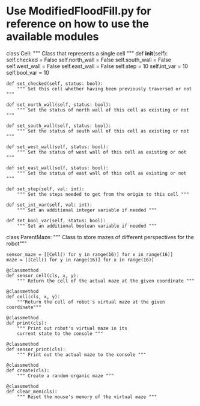 # Use ModifiedFloodFill.py for reference on how to use the available modules

class Cell:
    """ Class that represents a single cell """
    def __init__(self):
        self.checked = False
        self.north_wall = False
        self.south_wall = False
        self.west_wall = False
        self.east_wall = False
        self.step = 10
        self.int_var = 10
        self.bool_var = 10

    def set_checked(self, status: bool):
        """ Set this cell whether having been previously traversed or not """

    def set_north_wall(self, status: bool):
        """ Set the status of north wall of this cell as existing or not """

    def set_south_wall(self, status: bool):
        """ Set the status of south wall of this cell as existing or not """

    def set_west_wall(self, status: bool):
        """ Set the status of west wall of this cell as existing or not """

    def set_east_wall(self, status: bool):
        """ Set the status of east wall of this cell as existing or not """

    def set_step(self, val: int):
        """ Set the steps needed to get from the origin to this cell """

    def set_int_var(self, val: int):
        """ Set an additional integer variable if needed """

    def set_bool_var(self, status: bool):
        """ Set an additional boolean variable if needed """

class ParentMaze:
    """ Class to store mazes of different perspectives for the robot"""

    sensor_maze = [[Cell() for y in range(16)] for x in range(16)]
    maze = [[Cell() for y in range(16)] for x in range(16)]

    @classmethod
    def sensor_cell(cls, x, y):
        """ Return the cell of the actual maze at the given coordinate """

    @classmethod
    def cell(cls, x, y):
        """Return the cell of robot's virtual maze at the given coordinate"""

    @classmethod
    def print(cls):
        """ Print out robot's virtual maze in its
        current state to the console """

    @classmethod
    def sensor_print(cls):
        """ Print out the actual maze to the console """

    @classmethod
    def create(cls):
        """ Create a random organic maze """

    @classmethod
    def clear_mem(cls):
        """ Reset the mouse's memory of the virtual maze """

